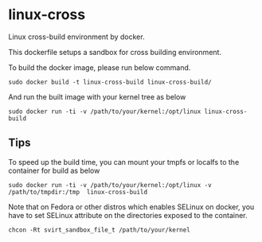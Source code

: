 # linux-cross

Linux cross-build environment by docker.

This dockerfile setups a sandbox for cross building environment.

To build the docker image, please run below command.
```:bash
sudo docker build -t linux-cross-build linux-cross-build/
```

And run the built image with your kernel tree as below

```:bash
sudo docker run -ti -v /path/to/your/kernel:/opt/linux linux-cross-build
```

## Tips

To speed up the build time, you can mount your tmpfs or localfs to
the container for build as below

```:bash
sudo docker run -ti -v /path/to/your/kernel:/opt/linux -v /path/to/tmpdir:/tmp  linux-cross-build
```

Note that on Fedora or other distros which enables SELinux on docker,
you have to set SELinux attribute on the directories exposed to the container.

```:bash
chcon -Rt svirt_sandbox_file_t /path/to/your/kernel
```
